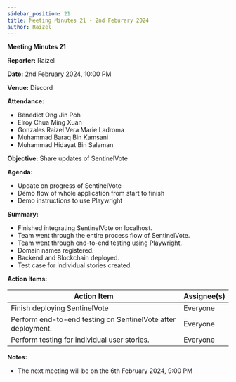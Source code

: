 ```yaml
---
sidebar_position: 21
title: Meeting Minutes 21 - 2nd Feburary 2024
author: Raizel
---
```


**Meeting Minutes 21**

**Reporter:** Raizel

**Date:** 2nd February 2024, 10:00 PM

**Venue:** Discord

**Attendance:**

- Benedict Ong Jin Poh
- Elroy Chua Ming Xuan
- Gonzales Raizel Vera Marie Ladroma
- Muhammad Baraq Bin Kamsani
- Muhammad Hidayat Bin Salaman

**Objective:**
Share updates of SentinelVote 

**Agenda:**

- Update on progress of SentinelVote 
- Demo flow of whole application from start to finish 
- Demo instructions to use Playwright 

**Summary:**

- Finished integrating SentinelVote on localhost. 
- Team went through the entire process flow of SentinelVote. 
- Team went through end-to-end testing using Playwright. 
- Domain names registered. 
- Backend and Blockchain deployed. 
- Test case for individual stories created. 

**Action Items:**

| Action Item                                                  | Assignee(s) |
| ------------------------------------------------------------ | ----------- |
| Finish deploying SentinelVote                                | Everyone    |
| Perform end-to-end testing on SentinelVote after deployment. | Everyone    |
| Perform testing for individual user stories.                 | Everyone    |

**Notes:**

- The next meeting will be on the 6th February 2024, 9:00 PM
